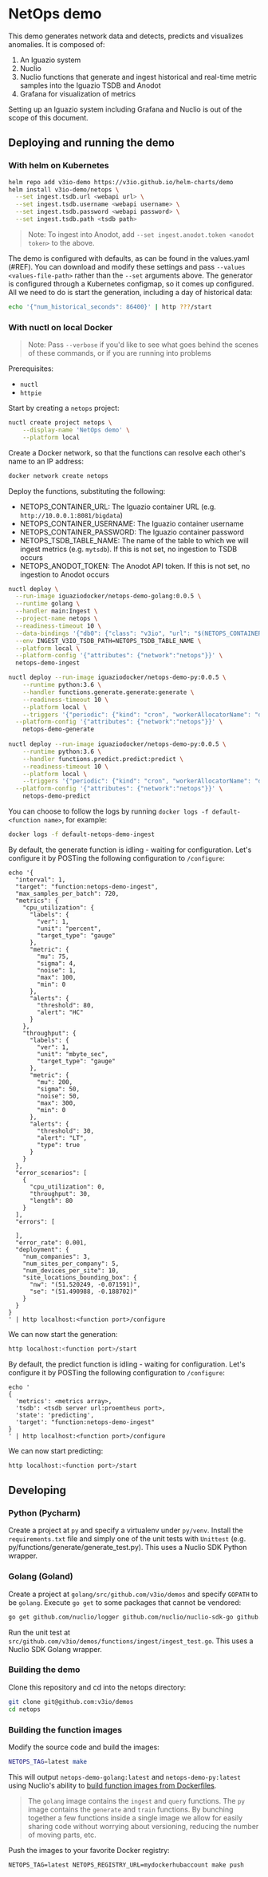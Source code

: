 # NetOps demo

This demo generates network data and detects, predicts and visualizes anomalies. It is composed of:
1. An Iguazio system
2. Nuclio
3. Nuclio functions that generate and ingest historical and real-time metric samples into the Iguazio TSDB and Anodot
4. Grafana for visualization of metrics

Setting up an Iguazio system including Grafana and Nuclio is out of the scope of this document.

## Deploying and running the demo

### With helm on Kubernetes
```sh
helm repo add v3io-demo https://v3io.github.io/helm-charts/demo
helm install v3io-demo/netops \
  --set ingest.tsdb.url <webapi url> \
  --set ingest.tsdb.username <webapi username> \
  --set ingest.tsdb.password <webapi password> \
  --set ingest.tsdb.path <tsdb path>
```

> Note: To ingest into Anodot, add `--set ingest.anodot.token <anodot token>` to the above.

The demo is configured with defaults, as can be found in the values.yaml (#REF). You can download and modify these settings and pass `--values <values-file-path>` rather than the `--set` arguments above. The generator is configured through a Kubernetes configmap, so it comes up configured. All we need to do is start the generation, including a day of historical data:

```sh
echo '{"num_historical_seconds": 86400}' | http ???/start
```

### With nuctl on local Docker
> Note: Pass `--verbose` if you'd like to see what goes behind the scenes of these commands, or if you are running into problems

Prerequisites:
* `nuctl`
* `httpie`

Start by creating a `netops` project:
```sh
nuctl create project netops \
	--display-name 'NetOps demo' \
	--platform local
```

Create a Docker network, so that the functions can resolve each other's name to an IP address:
```sh
docker network create netops
```

Deploy the functions, substituting the following:
* NETOPS_CONTAINER_URL: The Iguazio container URL (e.g. `http://10.0.0.1:8081/bigdata`)
* NETOPS_CONTAINER_USERNAME: The Iguazio container username
* NETOPS_CONTAINER_PASSWORD: The Iguazio container password
* NETOPS_TSDB_TABLE_NAME: The name of the table to which we will ingest metrics (e.g. `mytsdb`). If this is not set, no ingestion to TSDB occurs
* NETOPS_ANODOT_TOKEN: The Anodot API token. If this is not set, no ingestion to Anodot occurs

```sh
nuctl deploy \
  --run-image iguaziodocker/netops-demo-golang:0.0.5 \
  --runtime golang \
  --handler main:Ingest \
  --project-name netops \
  --readiness-timeout 10 \
  --data-bindings '{"db0": {"class": "v3io", "url": "$(NETOPS_CONTAINER_URL)", "secret": "NETOPS_CONTAINER_USERNAME:NETOPS_CONTAINER_PASSWORD"}}' \
  --env INGEST_V3IO_TSDB_PATH=NETOPS_TSDB_TABLE_NAME \
  --platform local \
  --platform-config '{"attributes": {"network":"netops"}}' \
  netops-demo-ingest

nuctl deploy --run-image iguaziodocker/netops-demo-py:0.0.5 \
	--runtime python:3.6 \
	--handler functions.generate.generate:generate \
	--readiness-timeout 10 \
	--platform local \
	--triggers '{"periodic": {"kind": "cron", "workerAllocatorName": "defaultHTTPWorkerAllocator", "attributes": {"interval": "1s"}}}' \
  --platform-config '{"attributes": {"network":"netops"}}' \
	netops-demo-generate
	
nuctl deploy --run-image iguaziodocker/netops-demo-py:0.0.5 \
	--runtime python:3.6 \
	--handler functions.predict.predict:predict \
	--readiness-timeout 10 \
	--platform local \
	--triggers '{"periodic": {"kind": "cron", "workerAllocatorName": "defaultHTTPWorkerAllocator", "attributes": {"interval": "1m"}}}' \
  --platform-config '{"attributes": {"network":"netops"}}' \
	netops-demo-predict
```

You can choose to follow the logs by running `docker logs -f default-<function name>`, for example:
```sh
docker logs -f default-netops-demo-ingest
```

By default, the generate function is idling - waiting for configuration. Let's configure it by POSTing the following configuration to `/configure`:
```
echo '{
  "interval": 1,
  "target": "function:netops-demo-ingest",
  "max_samples_per_batch": 720,
  "metrics": {
    "cpu_utilization": {
      "labels": {
        "ver": 1,
        "unit": "percent",
        "target_type": "gauge"
      },
      "metric": {
        "mu": 75,
        "sigma": 4,
        "noise": 1,
        "max": 100,
        "min": 0
      },
      "alerts": {
        "threshold": 80,
        "alert": "HC"
      }
    },
    "throughput": {
      "labels": {
        "ver": 1,
        "unit": "mbyte_sec",
        "target_type": "gauge"
      },
      "metric": {
        "mu": 200,
        "sigma": 50,
        "noise": 50,
        "max": 300,
        "min": 0
      },
      "alerts": {
        "threshold": 30,
        "alert": "LT",
        "type": true
      }
    }
  },
  "error_scenarios": [
    {
      "cpu_utilization": 0,
      "throughput": 30,
      "length": 80
    }
  ],
  "errors": [

  ],
  "error_rate": 0.001,
  "deployment": {
    "num_companies": 3,
    "num_sites_per_company": 5,
    "num_devices_per_site": 10,
    "site_locations_bounding_box": {
      "nw": "(51.520249, -0.071591)",
      "se": "(51.490988, -0.188702)"
    }
  }
}
' | http localhost:<function port>/configure
```

We can now start the generation:

```sh
http localhost:<function port>/start
```

By default, the predict function is idling - waiting for configuration. Let's configure it by POSTing the following configuration to `/configure`:
```
echo '
{
  'metrics': <metrics array>,
  'tsdb': <tsdb server url:proemtheus port>,
  'state': 'predicting',
  'target': "function:netops-demo-ingest"
}
' | http localhost:<function port>/configure
```
We can now start predicting:

```sh
http localhost:<function port>/start
```
## Developing

### Python (Pycharm)
Create a project at `py` and specify a virtualenv under `py/venv`. Install the `requirements.txt` file and simply one of the unit tests with `Unittest` (e.g. py/functions/generate/generate_test.py). This uses a Nuclio SDK Python wrapper.

### Golang (Goland)
Create a project at `golang/src/github.com/v3io/demos` and specify `GOPATH` to be `golang`. Execute `go get` to some packages that cannot be vendored:
```sh
go get github.com/nuclio/logger github.com/nuclio/nuclio-sdk-go github.com/v3io/v3io-go-http
```

Run the unit test at `src/github.com/v3io/demos/functions/ingest/ingest_test.go`. This uses a Nuclio SDK Golang wrapper.

### Building the demo

Clone this repository and cd into the netops directory:
```sh
git clone git@github.com:v3io/demos
cd netops
```

### Building the function images
Modify the source code and build the images:
```sh
NETOPS_TAG=latest make
```

This will output `netops-demo-golang:latest` and `netops-demo-py:latest` using Nuclio's ability to [build function images from Dockerfiles](https://github.com/nuclio/nuclio/blob/master/docs/tasks/deploy-functions-from-dockerfile.md).
> The `golang` image contains the `ingest` and `query` functions. The `py` image contains the `generate` and `train` functions. By bunching together a few functions inside a single image we allow for easily sharing code without worrying about versioning, reducing the number of moving parts, etc.

Push the images to your favorite Docker registry:
```
NETOPS_TAG=latest NETOPS_REGISTRY_URL=mydockerhubaccount make push
```
